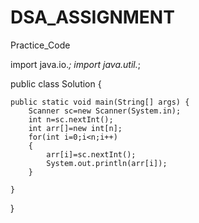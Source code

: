 # DSA_ASSIGNMENT
Practice_Code

import java.io.*;
import java.util.*;

public class Solution {

    public static void main(String[] args) {
        Scanner sc=new Scanner(System.in);
        int n=sc.nextInt();
        int arr[]=new int[n];
        for(int i=0;i<n;i++)
        {
            arr[i]=sc.nextInt();
            System.out.println(arr[i]);
        }
       
    }
}
